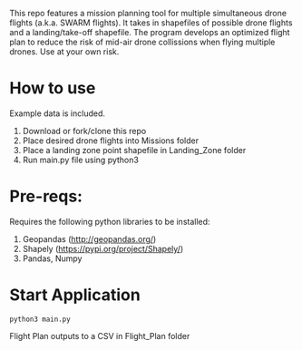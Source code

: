 This repo features a mission planning tool for multiple simultaneous drone flights (a.k.a. SWARM flights). It takes in shapefiles of possible drone flights and a landing/take-off shapefile. The program develops an optimized flight plan to reduce the risk of mid-air drone collissions when flying multiple drones. Use at your own risk.

# How to use
Example data is included.
1) Download or fork/clone this repo
2) Place desired drone flights into Missions folder
3) Place a landing zone point shapefile in Landing_Zone folder
4) Run main.py file using python3

# Pre-reqs:
Requires the following python libraries to be installed:
  1) Geopandas (http://geopandas.org/)
  2) Shapely (https://pypi.org/project/Shapely/)
  3) Pandas, Numpy

# Start Application
```
python3 main.py
```
Flight Plan outputs to a CSV in Flight_Plan folder